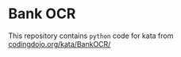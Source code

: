 # Bank OCR
This repository contains `python` code for kata from [codingdojo.org/kata/BankOCR/](https://codingdojo.org/kata/BankOCR/)
